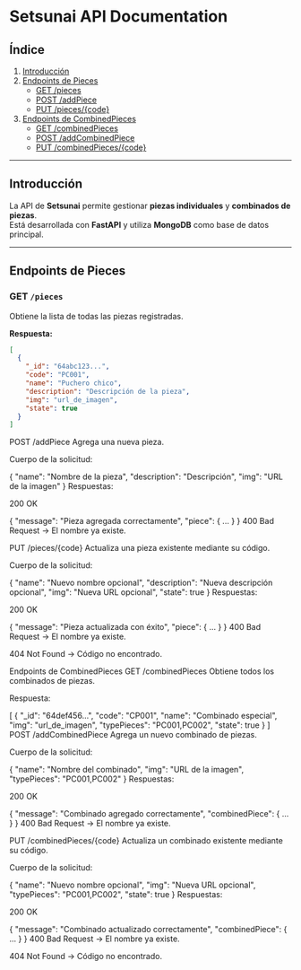 # Setsunai API Documentation

## Índice

1. [Introducción](#introducción)  
2. [Endpoints de Pieces](#endpoints-de-pieces)  
   - [GET /pieces](#get-pieces)  
   - [POST /addPiece](#post-addpiece)  
   - [PUT /pieces/{code}](#put-piecescode)  
3. [Endpoints de CombinedPieces](#endpoints-de-combinedpieces)  
   - [GET /combinedPieces](#get-combinedpieces)  
   - [POST /addCombinedPiece](#post-addcombinedpiece)  
   - [PUT /combinedPieces/{code}](#put-combinedpiecescode)  

---

## Introducción

La API de **Setsunai** permite gestionar **piezas individuales** y **combinados de piezas**.  
Está desarrollada con **FastAPI** y utiliza **MongoDB** como base de datos principal.

---

## Endpoints de Pieces

### GET `/pieces`

Obtiene la lista de todas las piezas registradas.

**Respuesta:**

```json
[
  {
    "_id": "64abc123...",
    "code": "PC001",
    "name": "Puchero chico",
    "description": "Descripción de la pieza",
    "img": "url_de_imagen",
    "state": true
  }
]
```
POST /addPiece
Agrega una nueva pieza.

Cuerpo de la solicitud:

{
  "name": "Nombre de la pieza",
  "description": "Descripción",
  "img": "URL de la imagen"
}
Respuestas:

200 OK

{
  "message": "Pieza agregada correctamente",
  "piece": { ... }
}
400 Bad Request → El nombre ya existe.

PUT /pieces/{code}
Actualiza una pieza existente mediante su código.

Cuerpo de la solicitud:

{
  "name": "Nuevo nombre opcional",
  "description": "Nueva descripción opcional",
  "img": "Nueva URL opcional",
  "state": true
}
Respuestas:

200 OK

{
  "message": "Pieza actualizada con éxito",
  "piece": { ... }
}
400 Bad Request → El nombre ya existe.

404 Not Found → Código no encontrado.

Endpoints de CombinedPieces
GET /combinedPieces
Obtiene todos los combinados de piezas.

Respuesta:

[
  {
    "_id": "64def456...",
    "code": "CP001",
    "name": "Combinado especial",
    "img": "url_de_imagen",
    "typePieces": "PC001,PC002",
    "state": true
  }
]
POST /addCombinedPiece
Agrega un nuevo combinado de piezas.

Cuerpo de la solicitud:

{
  "name": "Nombre del combinado",
  "img": "URL de la imagen",
  "typePieces": "PC001,PC002"
}
Respuestas:

200 OK

{
  "message": "Combinado agregado correctamente",
  "combinedPiece": { ... }
}
400 Bad Request → El nombre ya existe.

PUT /combinedPieces/{code}
Actualiza un combinado existente mediante su código.

Cuerpo de la solicitud:

{
  "name": "Nuevo nombre opcional",
  "img": "Nueva URL opcional",
  "typePieces": "PC001,PC002",
  "state": true
}
Respuestas:

200 OK

{
  "message": "Combinado actualizado correctamente",
  "combinedPiece": { ... }
}
400 Bad Request → El nombre ya existe.

404 Not Found → Código no encontrado.

